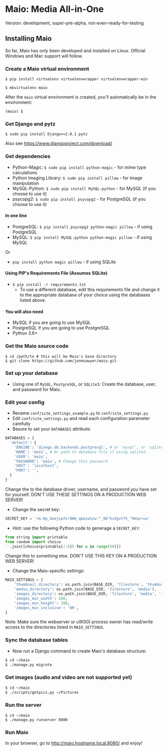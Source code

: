 # Maio: Media All-in-One

Version: development, super-pre-alpha, not-even-ready-for-testing

## Installing Maio

So far, Maio has only been developed and installed on Linux. Official Windows and Mac support will
follow.

### Create a Maio virtual environment

`$ pip install virtualenv virtualenvwrapper virtualenvwrapper-win`

`$ mkvirtualenv maio`

After the `maio` virtual environment is created, you'll automatically be in the environment:

`(maio) $`

### Get Django and pytz

`$ sudo pip install Django>=2.0.1 pytz`

Also see https://www.djangoproject.com/download/

### Get dependencies

 * Python-Magic: `$ sudo pip install python-magic` - for mime type calculations
 * Python Imaging Library: `$ sudo pip install pillow` - for image manipulation
 * MySQL-Python: `$ sudo pip install MySQL-python` - for MySQL (if you choose to use it)
 * psycopg2: `$ sudo pip install psycopg2` - for PostgreSQL (if you choose to use it)

#### In one line

 * PostgreSQL: `$ pip install psycopg2 python-magic pillow` - if using PostgreSQL
 * MySQL: `$ pip install MySQL-python python-magic pillow` - if using MySQL

Or

 * `pip install python magic pillow` - if using SQLite

#### Using PIP's Requirements File (Assumes SQLite)

 * `$ pip install -r requirements.txt`
   * To use a different database, edit this requirements file and change it to the appropriate
     database of your choice using the databases listed above.

#### You will also need ####

 * MySQL if you are going to use MySQL
 * PostgreSQL if you are going to use PostgreSQL
 * Python 3.6+

### Get the Maio source code

~~~
$ cd /path/to # this will be Maio's base directory
$ git clone https://github.com/jonmsawyer/maio.git
~~~

### Set up your database

 * Using one of `MySQL`, `PostgreSQL`, or `SQLite3`: Create the database, user, and password for
   Maio.

### Edit your config

 * Rename `conf/site_settings_example.py` to `conf/site_settings.py`
 * Edit `conf/site_settings.py` and read each configuration parameter carefully
 * Besure to set your `DATABASES` attribute:
```python
DATABASES = {
  'default': {
    'ENGINE': 'django.db.backends.postgresql', # or 'mysql', or 'sqlite3'.
    'NAME': 'maio', # Or path to database file if using sqlite3.
    'USER': 'maio',
    'PASSWORD': 'maio', # Change this password
    'HOST': 'localhost',
    'PORT': '',
  }
}
```
   Change the to the database driver, username, and password you have set for yourself.
   DON'T USE THESE SETTINGS ON A PRODUCTION WEB SERVER!

 * Change the secret key:

```python
SECRET_KEY = '+&-8p_beejspfe!8#b_q&eiw%zw-^_96^h=3gvt7%_^9m$z+=a'
```
   * Hint: use the following Python code to generage a `SECRET_KEY`:
```python
from string import printable
from random import choice
''.join([choice(printable[:-6]) for x in range(50)])
```

Change this to something else. DON'T USE THIS KEY ON A PRODUCTION WEB SERVER!

 * Change the Maio-specific settings:

```python
MAIO_SETTINGS = {
    'thumbnail_directory': os.path.join(BASE_DIR, 'filestore', 'thumbnails'),
    'media_directory': os.path.join(BASE_DIR, 'filestore', 'media'),
    'images_directory': os.path.join(BASE_DIR, 'filestore', 'media', 'images'),
    'images_min_width': 200,
    'images_min_height': 200,
    'images_min_inclusive': 'OR',
}
```

Note: Make sure the webserver or uWSGI process owner has read/write access to the directories
listed in `MAIO_SETTINGS`.

### Sync the database tables

 * Now run a Django command to create Maio's database structure:

```bash
$ cd ~/maio
$ ./manage.py migrate
```

### Get images (audio and video are not supported yet)

```bash
$ cd ~/maio
$ ./scripts/getpics.py ~/Pictures
```

### Run the server

~~~
$ cd ~/maio
$ ./manage.py runserver 8080
~~~

### Run Maio

In your browser, go to http://maio.hostname.local:8080/ and enjoy!
